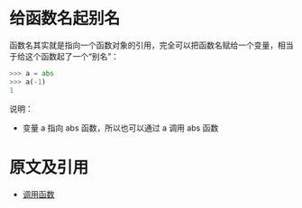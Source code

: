 
# 给函数名起别名

函数名其实就是指向一个函数对象的引用，完全可以把函数名赋给一个变量，相当于给这个函数起了一个“别名”：

```py
>>> a = abs
>>> a(-1)
1
```

说明：

-  变量 a 指向 abs 函数，所以也可以通过 a 调用 abs 函数



# 原文及引用

- [调用函数](https://www.liaoxuefeng.com/wiki/0014316089557264a6b348958f449949df42a6d3a2e542c000/0014316784721058975e02b46cc45cb836bb0827607738d000)
